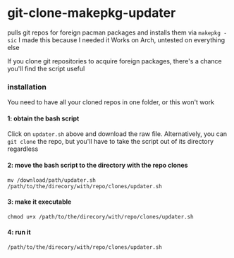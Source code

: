 # git-clone-makepkg-updater
pulls git repos for foreign pacman packages and installs them via `makepkg -sic`
I made this because I needed it
Works on Arch, untested on everything else

If you clone git repositories to acquire foreign packages, there's a chance you'll find the script useful


### installation
You need to have all your cloned repos in one folder, or this won't work
#### 1: obtain the bash script
Click on `updater.sh` above and download the raw file.
Alternatively, you can `git clone` the repo, but you'll have to take the script out of its directory regardless
#### 2: move the bash script to the directory with the repo clones
`mv /download/path/updater.sh /path/to/the/direcory/with/repo/clones/updater.sh`
#### 3: make it executable
`chmod u+x /path/to/the/direcory/with/repo/clones/updater.sh`
#### 4: run it
`/path/to/the/direcory/with/repo/clones/updater.sh`


